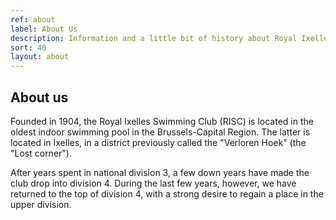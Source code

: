 ```yaml
---
ref: about
label: About Us
description: Information and a little bit of history about Royal Ixelles Swimming Club
sort: 40
layout: about
---
```


## About us

Founded in 1904, the Royal Ixelles Swimming Club (RISC) is located in the oldest indoor swimming pool in the Brussels-Capital Region. The latter is located in Ixelles, in a district previously called the "Verloren Hoek" (the "Lost corner").

After years spent in national division 3, a few down years have made the club drop into division 4. During the last few years, however, we have returned to the top of division 4, with a strong desire to regain a place in the upper division.
